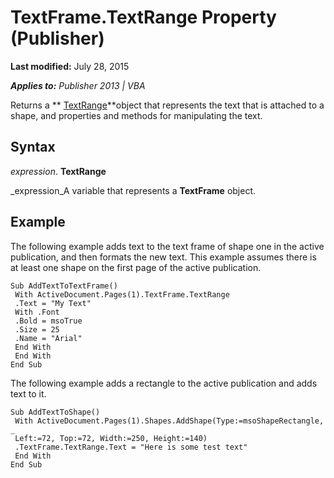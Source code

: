 
# TextFrame.TextRange Property (Publisher)

 **Last modified:** July 28, 2015

 _**Applies to:** Publisher 2013 | VBA_

Returns a  ** [TextRange](566f240b-d2a6-8cb3-9eb7-68328d6c28bd.md)**object that represents the text that is attached to a shape, and properties and methods for manipulating the text.


## Syntax

 _expression_. **TextRange**

 _expression_A variable that represents a  **TextFrame** object.


## Example

The following example adds text to the text frame of shape one in the active publication, and then formats the new text. This example assumes there is at least one shape on the first page of the active publication.


```
Sub AddTextToTextFrame() 
 With ActiveDocument.Pages(1).TextFrame.TextRange 
 .Text = "My Text" 
 With .Font 
 .Bold = msoTrue 
 .Size = 25 
 .Name = "Arial" 
 End With 
 End With 
End Sub
```

The following example adds a rectangle to the active publication and adds text to it.




```
Sub AddTextToShape() 
 With ActiveDocument.Pages(1).Shapes.AddShape(Type:=msoShapeRectangle, _ 
 Left:=72, Top:=72, Width:=250, Height:=140) 
 .TextFrame.TextRange.Text = "Here is some test text" 
 End With 
End Sub
```

